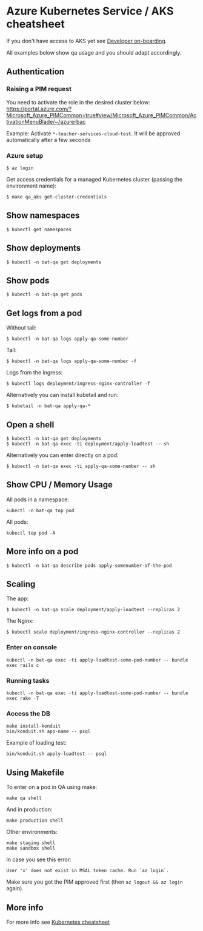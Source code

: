 # Azure Kubernetes Service / AKS cheatsheet

If you don't have access to AKS yet see [Developer on-boarding](/docs/developer-onboarding.md).

All examples below show qa usage and you should adapt accordingly.

## Authentication

### Raising a PIM request

You need to activate the role in the desired cluster below:
https://portal.azure.com/?Microsoft_Azure_PIMCommon=true#view/Microsoft_Azure_PIMCommon/ActivationMenuBlade/~/azurerbac

Example: Activate `*-teacher-services-cloud-test`. It will be approved automatically after a few seconds

### Azure setup

```
$ az login
```

Get access credentials for a managed Kubernetes cluster (passing the
environment name):

```
$ make qa_aks get-cluster-credentials
```

## Show namespaces

```
$ kubectl get namespaces
```

## Show deployments

```
$ kubectl -n bat-qa get deployments
```

## Show pods

```
$ kubectl -n bat-qa get pods
```

## Get logs from a pod

Without tail:

```
$ kubectl -n bat-qa logs apply-qa-some-number
```

Tail:

```
$ kubectl -n bat-qa logs apply-qa-some-number -f
```

Logs from the ingress:

```
$ kubectl logs deployment/ingress-nginx-controller -f
```

Alternatively you can install kubetail and run:

```
$ kubetail -n bat-qa apply-qa-*
```

## Open a shell

```
$ kubectl -n bat-qa get deployments
$ kubectl -n bat-qa exec -ti deployment/apply-loadtest -- sh
```

Alternatively you can enter directly on a pod:

```
$ kubectl -n bat-qa exec -ti apply-qa-some-number -- sh
```

## Show CPU / Memory Usage

All pods in a namespace:
```
kubectl -n bat-qa top pod
```

All pods:
```
kubectl top pod -A
```

## More info on a pod

```
$ kubectl -n bat-qa describe pods apply-somenumber-of-the-pod
```

## Scaling

The app:
```
$ kubectl -n bat-qa scale deployment/apply-loadtest --replicas 2
```

The Nginx:

```
$ kubectl scale deployment/ingress-nginx-controller --replicas 2
```

### Enter on console

```
kubectl -n bat-qa exec -ti apply-loadtest-some-pod-number -- bundle exec rails c
```


### Running tasks

```
kubectl -n bat-qa exec -ti apply-loadtest-some-pod-number -- bundle exec rake -T
```

### Access the DB

```
make install-konduit
bin/konduit.sh app-name -- psql
```

Example of loading test:

```
bin/konduit.sh apply-loadtest -- psql
```

## Using Makefile

To enter on a pod in QA using make:

```
make qa shell
```

And in production:
```
make production shell
```

Other environments:

```
make staging shell
make sandbox shell
```

In case you see this error:

```
User 'x' does not exist in MSAL token cache. Run `az login`.
```

Make sure you got the PIM approved first (then `az logout && az login` again).

## More info

For more info see
[Kubernetes cheatsheet](https://kubernetes.io/docs/reference/kubectl/cheatsheet/)

